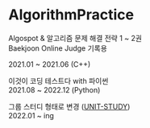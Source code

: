 # AlgorithmPractice

Algospot & 알고리즘 문제 해결 전략 1 ~ 2권    
Baekjoon Online Judge 기록용    

2021.01 ~ 2021.06 (C++)    

이것이 코딩 테스트다 with 파이썬    
2021.08 ~ 2022.12 (Python)    

그룹 스터디 형태로 변경 ([UNIT-STUDY])    
2022.01 ~ ing


[UNIT-STUDY]: https://github.com/jungyoonoh/unit-study
